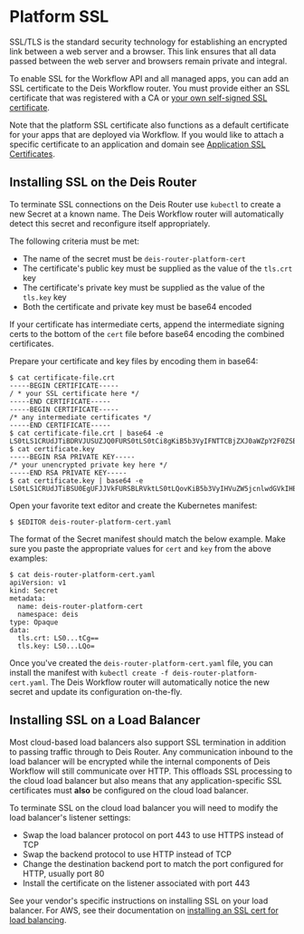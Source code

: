 # Platform SSL

SSL/TLS is the standard security technology for establishing an encrypted link between a web server
and a browser. This link ensures that all data passed between the web server and browsers remain
private and integral.

To enable SSL for the Workflow API and all managed apps, you can add an SSL certificate to the Deis Workflow router. You
must provide either an SSL certificate that was registered with a CA or [your own self-signed SSL
certificate](../reference-guide/creating-a-self-signed-ssl-certificate.md).

Note that the platform SSL certificate also functions as a default certificate for your apps that are deployed via
Workflow. If you would like to attach a specific certificate to an application and domain see [Application SSL
Certificates](../applications/ssl-certificates.md).

## Installing SSL on the Deis Router

To terminate SSL connections on the Deis Router use `kubectl` to create a new Secret at a known name. The Deis Workflow
router will automatically detect this secret and reconfigure itself appropriately.

The following criteria must be met:

 - The name of the secret must be `deis-router-platform-cert`
 - The certificate's public key must be supplied as the value of the `tls.crt` key
 - The certificate's private key must be supplied as the value of the `tls.key` key
 - Both the certificate and private key must be base64 encoded

If your certificate has intermediate certs, append the intermediate signing certs to the bottom of the `cert` file
before base64 encoding the combined certificates.

Prepare your certificate and key files by encoding them in base64:

```
$ cat certificate-file.crt
-----BEGIN CERTIFICATE-----
/ * your SSL certificate here */
-----END CERTIFICATE-----
-----BEGIN CERTIFICATE-----
/* any intermediate certificates */
-----END CERTIFICATE-----
$ cat certificate-file.crt | base64 -e
LS0tLS1CRUdJTiBDRVJUSUZJQ0FURS0tLS0tCi8gKiB5b3VyIFNTTCBjZXJ0aWZpY2F0ZSBoZXJlICovCi0tLS0tRU5EIENFUlRJRklDQVRFLS0tLS0KLS0tLS1CRUdJTiBDRVJUSUZJQ0FURS0tLS0tCi8qIGFueSBpbnRlcm1lZGlhdGUgY2VydGlmaWNhdGVzICovCi0tLS0tRU5EIENFUlRJRklDQVRFLS0tLS0K
$ cat certificate.key
-----BEGIN RSA PRIVATE KEY-----
/* your unencrypted private key here */
-----END RSA PRIVATE KEY-----
$ cat certificate.key | base64 -e
LS0tLS1CRUdJTiBSU0EgUFJJVkFURSBLRVktLS0tLQovKiB5b3VyIHVuZW5jcnlwdGVkIHByaXZhdGUga2V5IGhlcmUgKi8KLS0tLS1FTkQgUlNBIFBSSVZBVEUgS0VZLS0tLS0K
```

Open your favorite text editor and create the Kubernetes manifest:

```
$ $EDITOR deis-router-platform-cert.yaml
```

The format of the Secret manifest should match the below example. Make sure you paste the appropriate values for `cert`
and `key` from the above examples:

```
$ cat deis-router-platform-cert.yaml
apiVersion: v1
kind: Secret
metadata:
  name: deis-router-platform-cert
  namespace: deis
type: Opaque
data:
  tls.crt: LS0...tCg==
  tls.key: LS0...LQo=
```

Once you've created the `deis-router-platform-cert.yaml` file, you can install the manifest with `kubectl create -f
deis-router-platform-cert.yaml`. The Deis Workflow router will automatically notice the new secret and update its
configuration on-the-fly.

## Installing SSL on a Load Balancer

Most cloud-based load balancers also support SSL termination in addition to passing traffic through to Deis Router.  Any
communication inbound to the load balancer will be encrypted while the internal components of Deis Workflow will still
communicate over HTTP. This offloads SSL processing to the cloud load balancer but also means that any
application-specific SSL certificates must **also** be configured on the cloud load balancer.

To terminate SSL on the cloud load balancer you will need to modify the load balancer's listener settings:

 - Swap the load balancer protocol on port 443 to use HTTPS instead of TCP
 - Swap the backend protocol to use HTTP instead of TCP
 - Change the destination backend port to match the port configured for HTTP, usually port 80
 - Install the certificate on the listener associated with port 443

See your vendor's specific instructions on installing SSL on your load balancer. For AWS, see their
documentation on [installing an SSL cert for load balancing](http://docs.aws.amazon.com/ElasticLoadBalancing/latest/DeveloperGuide/ssl-server-cert.html).

